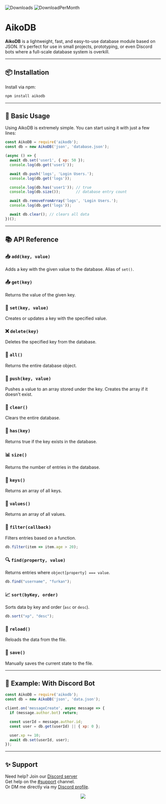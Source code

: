 ![Downloads](https://img.shields.io/npm/dt/aikodb?&style=for-the-badge)
![DownloadPerMonth](https://img.shields.io/npm/dm/aikodb?style=for-the-badge)

# AikoDB

**AikoDB** is a lightweight, fast, and easy-to-use database module based on JSON. It's perfect for use in small projects, prototyping, or even Discord bots where a full-scale database system is overkill.

---

## 📦 Installation

Install via npm:

```bash
npm install aikodb
```

---

## 🚀 Basic Usage

Using AikoDB is extremely simple. You can start using it with just a few lines:

```js
const AikoDB = require('aikodb');
const db = new AikoDB('json', 'database.json');

(async () => {
  await db.set('user1', { xp: 50 });
  console.log(db.get('user1'));

  await db.push('logs', 'Login Users.');
  console.log(db.get('logs'));

  console.log(db.has('user1')); // true
  console.log(db.size());       // database entry count

  await db.removeFromArray('logs', 'Login Users.');
  console.log(db.get('logs'));

  await db.clear(); // clears all data
})();
```

---

## 📚 API Reference

### 📥 `add(key, value)`
Adds a key with the given value to the database. Alias of `set()`.

### 📤 `get(key)`
Returns the value of the given key.

### 📝 `set(key, value)`
Creates or updates a key with the specified value.

### ❌ `delete(key)`
Deletes the specified key from the database.

### 📄 `all()`
Returns the entire database object.

### 🔁 `push(key, value)`
Pushes a value to an array stored under the key. Creates the array if it doesn't exist.

### 🧹 `clear()`
Clears the entire database.

### 🔎 `has(key)`
Returns true if the key exists in the database.

### 📊 `size()`
Returns the number of entries in the database.

### 🔑 `keys()`
Returns an array of all keys.

### 🎯 `values()`
Returns an array of all values.

### 🧪 `filter(callback)`
Filters entries based on a function.

```js
db.filter(item => item.age > 20);
```

### 🔍 `find(property, value)`
Returns entries where `object[property] === value`.

```js
db.find("username", "furkan");
```

### 📈 `sort(byKey, order)`
Sorts data by key and order (`asc` or `desc`).

```js
db.sort("xp", "desc");
```

### 🔄 `reload()`
Reloads the data from the file.

### 💾 `save()`
Manually saves the current state to the file.

---

## 🤖 Example: With Discord Bot

```js
const AikoDB = require('aikodb');
const db = new AikoDB('json', 'data.json');

client.on('messageCreate', async message => {
  if (message.author.bot) return;

  const userId = message.author.id;
  const user = db.get(userId) || { xp: 0 };

  user.xp += 10;
  await db.set(userId, user);
});
```

---

## ✨ Support

Need help? Join our [Discord server](https://discord.gg/KcDsa4fAmS)  
Get help on the [#support](https://discord.com/channels/1370020743638941799/1372973540151918602) channel.  
Or DM me directly via my [Discord profile](https://discord.com/users/453534543194882049).

<p align="center">
  <a href="https://discord.gg/KcDsa4fAmS">
    <img src="https://api.weblutions.com/discord/invite/KcDsa4fAmS/">
  </a>
</p>
